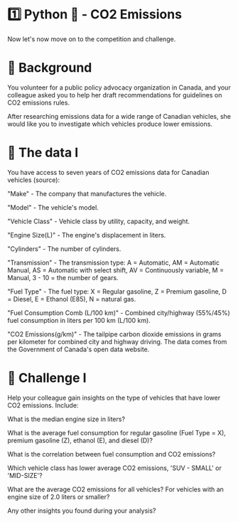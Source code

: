 # 1️⃣ Python 🐍 - CO2 Emissions

Now let's now move on to the competition and challenge.



# 📖 Background
You volunteer for a public policy advocacy organization in Canada, and your colleague asked you to help her draft recommendations for guidelines on CO2 emissions rules.

After researching emissions data for a wide range of Canadian vehicles, she would like you to investigate which vehicles produce lower emissions.




# 💾 The data I

You have access to seven years of CO2 emissions data for Canadian vehicles (source):

"Make" - The company that manufactures the vehicle.

"Model" - The vehicle's model.

"Vehicle Class" - Vehicle class by utility, capacity, and weight.

"Engine Size(L)" - The engine's displacement in liters.

"Cylinders" - The number of cylinders.

"Transmission" - The transmission type: A = Automatic, AM = Automatic Manual, AS = Automatic with select shift, AV = Continuously variable, M = Manual, 3 - 10 = the number of gears.

"Fuel Type" - The fuel type: X = Regular gasoline, Z = Premium gasoline, D = Diesel, E = Ethanol (E85), N = natural gas.

"Fuel Consumption Comb (L/100 km)" - Combined city/highway (55%/45%) fuel consumption in liters per 100 km (L/100 km).

"CO2 Emissions(g/km)" - The tailpipe carbon dioxide emissions in grams per kilometer for combined city and highway driving.
The data comes from the Government of Canada's open data website.




# 💪 Challenge I

Help your colleague gain insights on the type of vehicles that have lower CO2 emissions. Include:

What is the median engine size in liters?

What is the average fuel consumption for regular gasoline (Fuel Type = X), premium gasoline (Z), ethanol (E), and diesel (D)?

What is the correlation between fuel consumption and CO2 emissions?

Which vehicle class has lower average CO2 emissions, 'SUV - SMALL' or 'MID-SIZE'?

What are the average CO2 emissions for all vehicles? For vehicles with an engine size of 2.0 liters or smaller?

Any other insights you found during your analysis?
